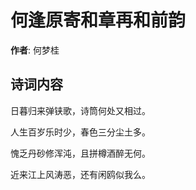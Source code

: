# 何逢原寄和章再和前韵

**作者**: 何梦桂

## 诗词内容

日暮归来弹铗歌，诗筒何处又相过。

人生百岁乐时少，春色三分尘土多。

愧乏丹砂修浑沌，且拼樽酒醉无何。

近来江上风涛恶，还有闲鸥似我么。

